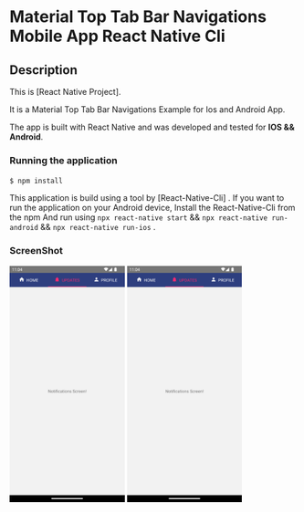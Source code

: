 # Material Top Tab Bar Navigations Mobile App React Native Cli

## Description

This is [React Native Project].

It is a Material Top Tab Bar Navigations Example for Ios and Android App.

The app is built with React Native and was developed and tested for **IOS && Android**.

### Running the application

`$ npm install`

This application is build using a tool by [React-Native-Cli] .
If you want to run the application on your Android device, Install the React-Native-Cli from the npm
And run using `npx react-native start` && `npx react-native run-android` && `npx react-native run-ios` .


### ScreenShot

<p float="left">

  <img src="screenshot/topnavigatorAndroid.png" width="40%" />
  <img src="screenshot/topnavigatorAndroid.png" width="40%" />
</p>